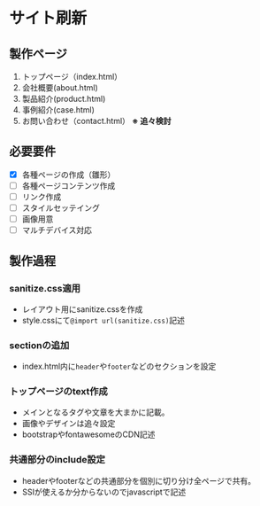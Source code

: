 # サイト刷新

## 製作ページ

1. トップページ（index.html）
2. 会社概要(about.html)
3. 製品紹介(product.html)
4. 事例紹介(case.html)
5. お問い合わせ（contact.html）
   **※ 追々検討**

## 必要要件

- [x] 各種ページの作成（雛形）
- [ ] 各種ページコンテンツ作成
- [ ] リンク作成
- [ ] スタイルセッテイング
- [ ] 画像用意
- [ ] マルチデバイス対応

## 製作過程
 ### sanitize.css適用
  - レイアウト用にsanitize.cssを作成
  - style.cssにて```@import url(sanitize.css)```記述

 ### sectionの追加
  - index.html内に```header```や```footer```などのセクションを設定

 ### トップページのtext作成
  - メインとなるタグや文章を大まかに記載。
  - 画像やデザインは追々設定
  - bootstrapやfontawesomeのCDN記述
  
 ### 共通部分のinclude設定
  - headerやfooterなどの共通部分を個別に切り分け全ページで共有。
  - SSIが使えるか分からないのでjavascriptで記述
